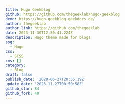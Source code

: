 ```yaml
---
title: Hugo Geekblog
github: https://github.com/thegeeklab/hugo-geekblog
demo: https://hugo-geekblog.geekdocs.de/
author: thegeeklab
author_link: https://github.com/thegeeklab
date: 2023-11-30T12:50:41.224Z
description: Hugo theme made for blogs
ssg:
  - Hugo
css:
  - SCSS
cms: []
category:
  - Blog
draft: false
publish_date: '2020-06-27T20:55:19Z'
update_date: '2023-11-27T00:50:58Z'
github_star: 84
github_fork: 40
---
```

